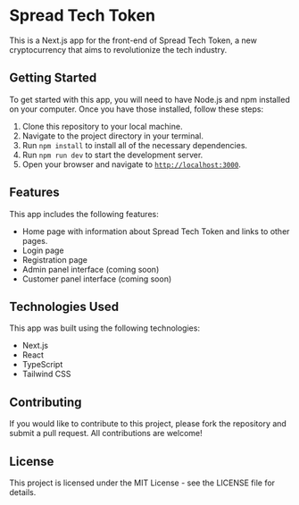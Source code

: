# Spread Tech Token

This is a Next.js app for the front-end of Spread Tech Token, a new cryptocurrency that aims to revolutionize the tech industry.

## Getting Started

To get started with this app, you will need to have Node.js and npm installed on your computer. Once you have those installed, follow these steps:

1. Clone this repository to your local machine.
2. Navigate to the project directory in your terminal.
3. Run `npm install` to install all of the necessary dependencies.
4. Run `npm run dev` to start the development server.
5. Open your browser and navigate to [`http://localhost:3000`](http://localhost:3000).

## Features

This app includes the following features:

- Home page with information about Spread Tech Token and links to other pages.
- Login page
- Registration page
- Admin panel interface (coming soon)
- Customer panel interface (coming soon)

## Technologies Used

This app was built using the following technologies:

- Next.js
- React
- TypeScript
- Tailwind CSS

## Contributing

If you would like to contribute to this project, please fork the repository and submit a pull request. All contributions are welcome!

## License

This project is licensed under the MIT License - see the LICENSE file for details.
